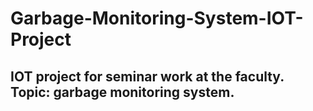 # Garbage-Monitoring-System-IOT-Project

## IOT project for seminar work at the faculty. Topic: garbage monitoring system.
